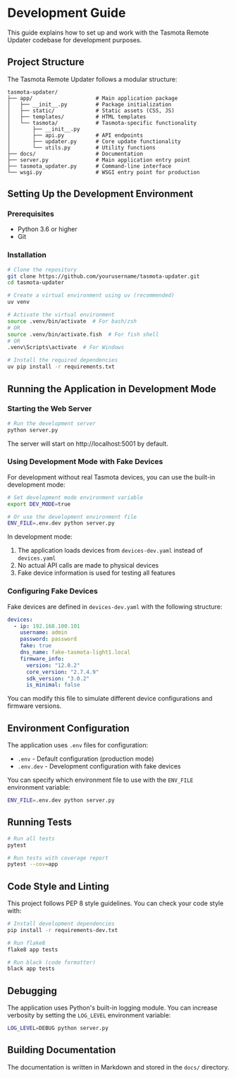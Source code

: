 # Development Guide

This guide explains how to set up and work with the Tasmota Remote Updater codebase for development purposes.

## Project Structure

The Tasmota Remote Updater follows a modular structure:

```
tasmota-updater/
├── app/                    # Main application package
│   ├── __init__.py         # Package initialization
│   ├── static/             # Static assets (CSS, JS)
│   ├── templates/          # HTML templates
│   └── tasmota/            # Tasmota-specific functionality
│       ├── __init__.py
│       ├── api.py          # API endpoints
│       ├── updater.py      # Core update functionality
│       └── utils.py        # Utility functions
├── docs/                   # Documentation
├── server.py               # Main application entry point
├── tasmota_updater.py      # Command-line interface
└── wsgi.py                 # WSGI entry point for production
```

## Setting Up the Development Environment

### Prerequisites

- Python 3.6 or higher
- Git

### Installation

```bash
# Clone the repository
git clone https://github.com/yourusername/tasmota-updater.git
cd tasmota-updater

# Create a virtual environment using uv (recommended)
uv venv

# Activate the virtual environment
source .venv/bin/activate  # For bash/zsh
# OR
source .venv/bin/activate.fish  # For fish shell
# OR
.venv\Scripts\activate  # For Windows

# Install the required dependencies
uv pip install -r requirements.txt
```

## Running the Application in Development Mode

### Starting the Web Server

```bash
# Run the development server
python server.py
```

The server will start on http://localhost:5001 by default.

### Using Development Mode with Fake Devices

For development without real Tasmota devices, you can use the built-in development mode:

```bash
# Set development mode environment variable
export DEV_MODE=true

# Or use the development environment file
ENV_FILE=.env.dev python server.py
```

In development mode:

1. The application loads devices from `devices-dev.yaml` instead of `devices.yaml`
2. No actual API calls are made to physical devices
3. Fake device information is used for testing all features

### Configuring Fake Devices

Fake devices are defined in `devices-dev.yaml` with the following structure:

```yaml
devices:
  - ip: 192.168.100.101
    username: admin
    password: password
    fake: true
    dns_name: fake-tasmota-light1.local
    firmware_info:
      version: "12.0.2"
      core_version: "2.7.4.9"
      sdk_version: "3.0.2"
      is_minimal: false
```

You can modify this file to simulate different device configurations and firmware versions.

## Environment Configuration

The application uses `.env` files for configuration:

- `.env` - Default configuration (production mode)
- `.env.dev` - Development configuration with fake devices

You can specify which environment file to use with the `ENV_FILE` environment variable:

```bash
ENV_FILE=.env.dev python server.py
```

## Running Tests

```bash
# Run all tests
pytest

# Run tests with coverage report
pytest --cov=app
```

## Code Style and Linting

This project follows PEP 8 style guidelines. You can check your code style with:

```bash
# Install development dependencies
pip install -r requirements-dev.txt

# Run flake8
flake8 app tests

# Run black (code formatter)
black app tests
```

## Debugging

The application uses Python's built-in logging module. You can increase verbosity by setting the `LOG_LEVEL` environment variable:

```bash
LOG_LEVEL=DEBUG python server.py
```

## Building Documentation

The documentation is written in Markdown and stored in the `docs/` directory.
